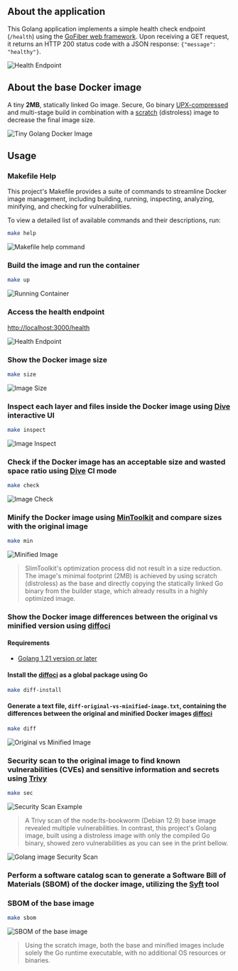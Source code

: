 ## About the application
This Golang application implements a simple health check endpoint (`/health`) using the [GoFiber web framework](https://github.com/gofiber/fiber). Upon receiving a GET request, it returns an HTTP 200 status code with a JSON response: `{"message": "healthy"}`.

![Health Endpoint](assets/images/health-endpoint.png)

## About the base Docker image
A tiny **2MB**, statically linked Go image. Secure, Go binary [UPX-compressed](https://github.com/upx/upx) and multi-stage build in combination with a [scratch](https://hub.docker.com/_/scratch) (distroless) image to decrease the final image size.

![Tiny Golang Docker Image](assets/images/final-image-size.png)

## Usage

### Makefile Help

This project's Makefile provides a suite of commands to streamline Docker image management, including building, running, inspecting, analyzing, minifying, and checking for vulnerabilities.

To view a detailed list of available commands and their descriptions, run:

```bash
make help
```

![Makefile help command](../assets/images/makefile-help.png)

### Build the image and run the container
```bash
make up
```
![Running Container](assets/images/running-container.png)

### Access the health endpoint
[http://localhost:3000/health](http://localhost:3000/health)

![Health Endpoint](assets/images/health-endpoint.png)

### Show the Docker image size
```bash
make size
```
![Image Size](assets/images/image-size.png)

### Inspect each layer and files inside the Docker image using [Dive](https://github.com/wagoodman/dive) interactive UI
```bash
make inspect
```
![Image Inspect](assets/images/image-inspect.png)

### Check if the Docker image has an acceptable size and wasted space ratio using [Dive](https://github.com/wagoodman/dive) CI mode
```bash
make check
```
![Image Check](assets/images/image-check.png)

### Minify the Docker image using [MinToolkit](https://github.com/mintoolkit/mint) and compare sizes with the original image
```bash
make min
```
![Minified Image](assets/images/minified-image.png)

> SlimToolkit's optimization process did not result in a size reduction. The image's minimal footprint (2MB) is achieved by using scratch (distroless) as the base and directly copying the statically linked Go binary from the builder stage, which already results in a highly optimized image.

### Show the Docker image differences between the original vs minified version using [diffoci](https://github.com/reproducible-containers/diffoci)
#### Requirements
- [Golang 1.21 version or later](https://go.dev/doc/install)

#### Install the [diffoci](https://github.com/reproducible-containers/diffoci) as a global package using Go
```bash
make diff-install
```

#### Generate a text file, `diff-original-vs-minified-image.txt`, containing the differences between the original and minified Docker images [diffoci](https://github.com/reproducible-containers/diffoci)
```bash
make diff
```

![Original vs Minified Image](../assets/images/diff-images-file.png)

### Security scan to the original image to find known vulnerabilities (CVEs) and sensitive information and secrets using [Trivy](https://github.com/aquasecurity/trivy)
```bash
make sec
```
![Security Scan Example](assets/images/security-scan-example.png)

> A Trivy scan of the node:lts-bookworm (Debian 12.9) base image revealed multiple vulnerabilities. In contrast, this project's Golang image, built using a distroless image with only the compiled Go binary, showed zero vulnerabilities as you can see in the print bellow.

![Golang image Security Scan](assets/images/golang-image-security-scan.png)

### Perform a software catalog scan to generate a Software Bill of Materials (SBOM) of the docker image, utilizing the [Syft](https://github.com/anchore/syft) tool

### SBOM of the base image
```bash
make sbom
```
![SBOM of the base image](assets/images/sbom-base-image.png)
> Using the scratch image, both the base and minified images include solely the Go runtime executable, with no additional OS resources or binaries.
